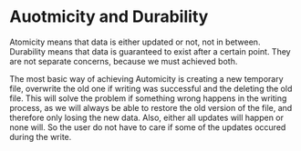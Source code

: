 # Auotmicity and Durability

Atomicity means that data is either updated or not, not in between. Durability means that data is guaranteed to exist after a certain point. They are not separate concerns, because we must achieved both.

The most basic way of achieving Automicity is creating a new temporary file, overwrite the old one if writing was successful and the deleting the old file. This will solve the problem if something wrong happens in the writing process, as we will always be able to restore the old version of the file, and therefore only losing the new data. Also, either all updates will happen or none will. So the user do not have to care if some of the updates occured during the write.

